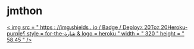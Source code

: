 # jmthon

<p eft "> <a href =" https://heroku.com/deploy؟template=https://github.com/JMTHON-AR/roz "> < img src = " https : //img.shields . io / Badge / Deploy٪ 20To٪ 20Heroku-purple؟ style = for-the-شارة & logo = heroku " width = " 320 " height = " 58.45 " /> </ a > </p>     
